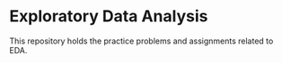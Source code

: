 # Exploratory Data Analysis
This repository holds the practice problems and assignments related to EDA.
